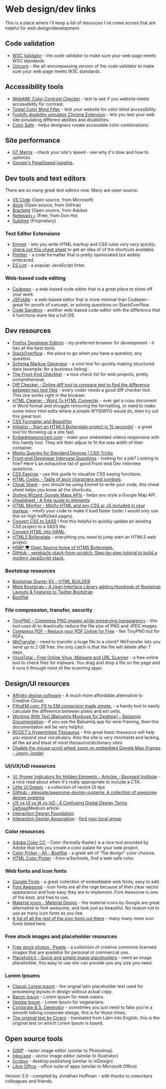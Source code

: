 # Web design/dev links
This is a place where I'll keep a list of resources I've come across that are helpful for web design/development.

## Code validation

*   [W3C Validator](https://validator.w3.org/) - the code validator to make sure your web page meets W3C standards.
*   [Unicorn](https://validator.w3.org/unicorn/) - the all-encompassing version of the code validator to make sure your web page meets W3C standards.

## Accessibility tools

*   [WebAIM: Color Contrast Checker](https://webaim.org/resources/contrastchecker/) - test to see if you website meets accessibility for contrast.
*   [Toptal Color Blind Filter](https://www.toptal.com/designers/colorfilter) - test your website for color blind accessibility.
*   [Funkify disability simulator Chrome Extension](https://www.funkify.org) - lets you test your web site simulating different abilities and disabilities.
*   [Color Safe](http://colorsafe.co/) - helps designers create accessible color combinations.

## Site performance

*   [GT Metrix](https://gtmetrix.com/) - check your site's speed - see why it's slow and how to optimize.
*   [Google's PageSpeed Insights](https://developers.google.com/speed/pagespeed/insights/).

## Dev tools and text editors

<div class="mid-call-out">There are so many great text editors now. Many are open source.</div>

*   [VS Code](https://code.visualstudio.com/) (Open source, from Microsoft)
*   [Atom](https://atom.io/) (Open source, from GitHub)
*   [Brackets](https://brackets.io/) (Open source, from Adobe)
*   [Notepad++](https://notepad-plus-plus.org/) (Free, from Don Ho)
*   [Sublime](https://www.sublimetext.com/) (Proprietary)

### Text Editor Extensions

*   [Emmet](https://prettier.io/docs/en/options.html) - lets you write HTML markup and CSS rules _very very quickly_, [check out this cheat sheet](https://docs.emmet.io/cheat-sheet/) to get an idea of of the shortcuts available.
*   [Prettier](https://prettier.io/docs/en/options.html) - a code formatter that is pretty opinionated but widely embraced.
*   [ES Lint](https://marketplace.visualstudio.com/items?itemName=dbaeumer.vscode-eslintl) - a popular JavaScript linter.

### Web-based code editing

*   [Codepen](https://codepen.io/) - a web-based code editor that is a great place to show off your work.
*   [JSFiddle](https://jsfiddle.net/) - a web-based editor that is more minimal than Codepen - great for proofs of concept, or solving questions on StackOverflow.
*   [Code Sandbox](https://marketplace.visualstudio.com/items?itemName=dbaeumer.vscode-eslintl) - another web-based code editor with the difference that it functions more like a full IDE.

## Dev resources

*   [Firefox Developer Edition](https://www.mozilla.org/en-US/firefox/developer/) - my preferred browser for development - it has all the best tools.
*   [StackOverflow](https://stackoverflow.com/) - the place to go when you have a question, any question.
*   [Schema Markup Generator](https://technicalseo.com/tools/schema-markup-generator/) - a cool tool for quickly making structured data (example: for a business listing).
*   [The Front-End Checklist](https://github.com/thedaviddias/Front-End-Checklist) - a nice check list for web projects, pretty comprehensive.
*   [Diff Checker - Online diff tool to compare text to find the difference between two text files](https://www.diffchecker.com/) - every coder needs a good diff checker tool. This one works right in the browser.
*   [HTML Cleaner - Word To HTML Converter](https://html-cleaner.com/) - ever get a copy document in Word format and struggle removing the formatting, or need to make some minor html edits where a simple WYSIWYG would do, then try out this great tool.
*   [CSS Formatter and Beautifier](https://www.cleancss.com/css-beautify/)
*   [Initializr - Start an HTML5 Boilerplate project in 15 seconds!](http://www.initializr.com/) - a great tool for throwing up a site fast.
*   [Embedresponsively.com](http://embedresponsively.com/) - make your embedded videos responsive with this handy tool. They will then adjust to fit the max width of their container.
*   [Media Queries for Standard Devices | CSS-Tricks](https://css-tricks.com/snippets/css/media-queries-for-standard-devices/)
*   [Front-end Developer Interview Questions](https://h5bp.github.io/Front-end-Developer-Interview-Questions/) - looking for a job? Looking to hire? Here's an exhaustive list of good Front-end Dev interview questions.
*   [CSS Easings](https://easings.net/en) - use this guide to visualize CSS easing functions.
*   [HTML Codes - Table of ascii characters and symbols](http://www.ascii.cl/htmlcodes.htm)
*   [Cheat Sheet](https://docs.emmet.io/cheat-sheet/) - you should be using Emmet to write your code, this cheat sheet helps you know all the shortcuts.
*   [Styling Wizard: Google Maps APIs](https://mapstyle.withgoogle.com/) - helps you style a Google Map API.
*   [<head> cheatsheet - A free guide to <head> elements](https://htmlhead.dev/)
*   [HTML Minifier - Minify HTML and any CSS or JS included in your markup](https://www.willpeavy.com/minifier/) - minify your code to make it load faster (note: I would only use this on high trafficked pages).
*   [Convert CSS to SASS](https://css2sass.herokuapp.com/) I find this helpful to quickly update an existing CSS project to a SASS file.
*   [Convert HTML into HAML](http://htmltohaml.com/).
*   [HTML5 Boilerplate](https://html5boilerplate.com/) - everything you need to jump start an HTML5 web project.
*   [H5BP ♥ Open Source home of HTM5 Boilerplate.](https://h5bp.github.io/)
*   [GitHub - verekia/js-stack-from-scratch: Step-by-step tutorial to build a modern JavaScript stack.](https://github.com/verekia/js-stack-from-scratch)

### Bootstrap resources

*   [Bootstrap Starter Kit - HTML BUILDER](http://bootstrapstarterkit.com/bskit-demo/)
*   [Meta Bootstrap – A User-Interface Library adding Hundreds of Bootstrap Layouts & Features to Twitter Bootstrap](http://www.metabootstrap.com/)
*   [Bootflat](https://bootflat.github.io/)

### File compression, transfer, security

*   [TinyPNG – Compress PNG images while preserving transparency](https://tinypng.com/) - this tool uses AI to drastically reduce the file size of PNG and JPEG images.
*   [Compress PDF – Reduce your PDF Online for Free](https://smallpdf.com/compress-pdf) - like TinyPNG but for PDFs.
*   [WeTransfer](https://wetransfer.com/) - need to transfer a huge file to a client? WeTransfer lets you send up to 2 GB free. the only catch is that the file will delete after 7 days.
*   [VirusTotal - Free Online Virus, Malware and URL Scanner](https://www.virustotal.com/) - a free online tool to check files for malware. You drag and drop a file on the page and it runs it through most of the scanning apps.

## Design/UI resources

*   [Affinity design software](https://affinity.serif.com/en-us/) - A much more affordable alternative to Creative Cloud.
*   [PXtoEM.com: PX to EM conversion made simple.](http://pxtoem.com/) - a handy tool to easily calculate the difference between pixels and em units.
*   [Working With Text [Balsamiq Mockups for Desktop] - Balsamiq Documentation](https://docs.balsamiq.com/desktop/text/) - if you use the Balsamiq app for wire-framing, then this documentation will be very helpful.
*   [ROGET's Hyperlinked Thesaurus](http://www.roget.org/) - this great basic thesaurus will help you expand your vocabulary. Also the site is very minimalist and lacking all the ad and bloat of most thesaurus/dictionary sites.
*   [Disable the mouse scroll wheel zoom on embedded Google Map iframes - Jonny Jordan](https://jonnyjordan.com/blog/disable-mouse-scroll-wheel-zoom-embedded-google-map-iframes/)

### UI/UX/IxD resources

*   [UI: Proper Indicators for Hidden Elements - Articles - Baymard Institute](https://baymard.com/blog/trigger-indicators) - a nice read about when it's really appropriate to include a CTA.
*   [Little UI Details](https://twitter.com/i/moments/880688233641848832) - a collection of recent UI tips
*   [GitHub - alexpate/awesome-design-systems: A collection of awesome design systems](https://github.com/alexpate/awesome-design-systems)
*   [UX vs UI vs IA vs IxD : 4 Confusing Digital Design Terms Defined](https://uxplanet.org/ux-vs-ui-vs-ia-vs-ixd-4-confusing-digital-design-terms-defined-1ae2f82418c7)Medium article.
*   [Interaction Design Foundation](https://www.interaction-design.org/).
*   [Interaction Design Association](https://ixda.org/) - [find your local group](https://ixda.org/community/local-groups/).

### Color resources

*   [Adobe Color CC](https://color.adobe.com/) - Color (formally Kueler) is a nice tool provided by Adobe that lets you create a color palate for your web project.
*   [Color Picker - All - Bootflat](https://bootflat.github.io/color-picker.html) - a great set of "flat design" color choices.
*   [HTML Color Picker](https://www.w3schools.com/colors/colors_picker.asp) - from w3schools, find a web safe color.

### Web fonts and icon fonts

*   [Google Fonts](https://fonts.google.com/) - a great collection of embeddable web fonts; easy to add.
*   [Font Awesome](http://fontawesome.io) - icon fonts are all the rage because of their clear vector appearance and how easy they are to implement. Font Awesome is one of the best, and free to use.
*   [Material icons - Material Design](https://material.io/icons/) - the material icons by Google are great alternative to font awesome, and look just as beautiful. No reason not to use as many icon fonts as you like.
*   [A list of all the rest of the icon fonts out there](https://github.com/vkarampinis/awesome-icons) - many many more icon fonts listed here.

### Free stock images and placeholder resources

*   [Free stock photos · Pexels](https://www.pexels.com/) - a collection of creative commons licensed images that are available for personal or commercial use.
*   [Placehold.it - Quick and simple image placeholders](https://placehold.it/) - need an image placeholder, this easy to use site can provide you any size you need.

### Lorem Ipsums

*   [Classic Lorem Ipsum](https://loremipsum.io/) - the orignal latin placeholder text used for previewing layouts in design without actual copy.
*   [Bacon Ipsum](https://baconipsum.com/) - Lorem Ipsum for meat-eaters.
*   [Veggie Ipsum](https://veggieipsum.com/) - Lorem Ipsum for vegetarians.
*   [Corporate B.S. Generator](http://www.atrixnet.com/bs-generator.html) - sometimes you just need to fake you're a smooth talking corporate stooge, this is for those times.
*   [The original text by Cicero](http://penelope.uchicago.edu/Thayer/E/Roman/Texts/Cicero/de_Finibus/1*.html) - translated from Latin into English, this is the original text on which Lorem Ipsum is based.

## Open source tools

*   [GIMP](http://www.gimp.org/) - raster image editor (similar to Photoshop)
*   [Inkscape](http://www.inkscape.org/) - vector image editor (similar to Illustrator)
*   [Scribus](http://www.scribus.net/) - desktop publishing (similar to InDesign)
*   [Libre Office](http://www.libreoffice.org/) - office suite of apps (similar to Microsoft Office)


Version 2.0 - compiled by Jonathan Huffman - with thanks to coworkers colleagues and friends.
